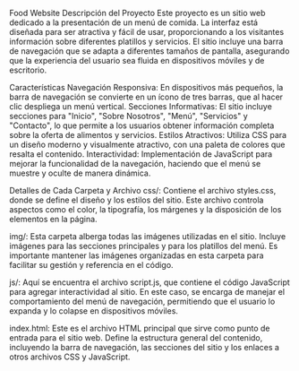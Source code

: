 Food Website
Descripción del Proyecto
Este proyecto es un sitio web dedicado a la presentación de un menú de comida. La interfaz está diseñada para ser atractiva y fácil de usar, proporcionando a los visitantes información sobre diferentes platillos y servicios. El sitio incluye una barra de navegación que se adapta a diferentes tamaños de pantalla, asegurando que la experiencia del usuario sea fluida en dispositivos móviles y de escritorio.

Características
Navegación Responsiva: En dispositivos más pequeños, la barra de navegación se convierte en un ícono de tres barras, que al hacer clic despliega un menú vertical.
Secciones Informativas: El sitio incluye secciones para "Inicio", "Sobre Nosotros", "Menú", "Servicios" y "Contacto", lo que permite a los usuarios obtener información completa sobre la oferta de alimentos y servicios.
Estilos Atractivos: Utiliza CSS para un diseño moderno y visualmente atractivo, con una paleta de colores que resalta el contenido.
Interactividad: Implementación de JavaScript para mejorar la funcionalidad de la navegación, haciendo que el menú se muestre y oculte de manera dinámica.

Detalles de Cada Carpeta y Archivo
css/: Contiene el archivo styles.css, donde se define el diseño y los estilos del sitio. Este archivo controla aspectos como el color, la tipografía, los márgenes y la disposición de los elementos en la página.

img/: Esta carpeta alberga todas las imágenes utilizadas en el sitio. Incluye imágenes para las secciones principales y para los platillos del menú. Es importante mantener las imágenes organizadas en esta carpeta para facilitar su gestión y referencia en el código.

js/: Aquí se encuentra el archivo script.js, que contiene el código JavaScript para agregar interactividad al sitio. En este caso, se encarga de manejar el comportamiento del menú de navegación, permitiendo que el usuario lo expanda y lo colapse en dispositivos móviles.

index.html: Este es el archivo HTML principal que sirve como punto de entrada para el sitio web. Define la estructura general del contenido, incluyendo la barra de navegación, las secciones del sitio y los enlaces a otros archivos CSS y JavaScript.